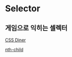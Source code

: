 # Selector

## 게임으로 익히는 셀렉터

[CSS Diner](https://flukeout.github.io/)

[nth-child](https://verdana1012.tistory.com/entry/CSS-nthchild-n%EB%B2%88%EC%A7%B8-%EB%B6%80%ED%84%B0-n%EB%B2%88%EC%A7%B8-%EA%B9%8C%EC%A7%80-css%EC%A0%81%EC%9A%A9)
